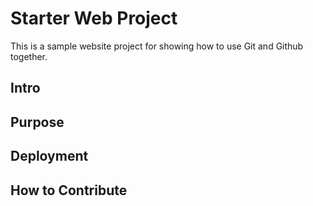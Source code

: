 # Starter Web Project
This is a sample website project for showing how to use Git and Github together. 
## Intro
## Purpose

## Deployment 

## How to Contribute

